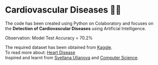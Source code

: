 # Cardiovascular Diseases 👨‍⚕️

The code has been created using Python on Colaboratory and focuses on the **Detection of Cardiovascular Diseases** using Artificial Intelligence.

Observation: Model Test Accuracy = 70.2%

The required dataset has been obtained from [Kaggle](https://www.kaggle.com/sulianova/cardiovascular-disease-dataset). <br/>
To read more about: [Heart Disease](https://www.mayoclinic.org/diseases-conditions/heart-disease/symptoms-causes/syc-20353118) <br/>
Inspired and learnt from [Svetlana Ulianova](https://www.kaggle.com/sulianova/eda-cardiovascular-data) and [Computer Science](https://www.youtube.com/channel/UCbmb5IoBtHZTpYZCDBOC1CA).
